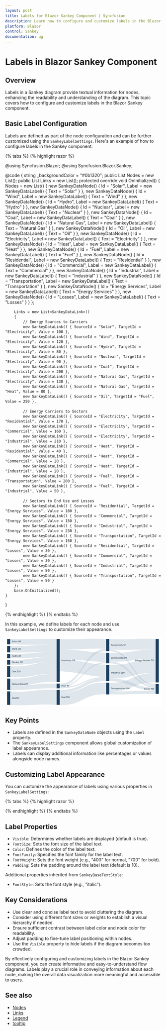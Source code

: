 ```yaml
---
layout: post
title: Labels for Blazor Sankey Component | Syncfusion
description: Learn how to configure and customize labels in the Blazor Sankey component to enhance data visualization.
platform: Blazor
control: Sankey
documentation: ug
---
```


# Labels in Blazor Sankey Component

## Overview

Labels in a Sankey diagram provide textual information for nodes, enhancing the readability and understanding of the diagram. This topic covers how to configure and customize labels in the Blazor Sankey component.

## Basic Label Configuration

Labels are defined as part of the node configuration and can be further customized using the `SankeyLabelSettings`. Here's an example of how to configure labels in the Sankey component:

{% tabs %}
{% highlight razor %}

@using Syncfusion.Blazor;
@using Syncfusion.Blazor.Sankey;

<SfSankey Nodes=@Nodes Links=@Links>
    <SankeyNodeSettings Color="#1c3f60" ></SankeyNodeSettings>
    <SankeyLinkSettings Color="#afc1d0" ></SankeyLinkSettings>
    <SankeyLabelSettings Color="#1c3f60" FontWeight="600" FontSize="14px" FontStyle="italic"></SankeyLabelSettings>
    <SankeyLegendSettings Visible="false"></SankeyLegendSettings>
</SfSankey>
@code {
    string _backgroundColor = "#0b1320";
    public List<SankeyDataNode> Nodes = new List<SankeyDataNode>();
    public List<SankeyDataLink> Links = new List<SankeyDataLink>();
    protected override void OnInitialized()
    {
        Nodes = new List<SankeyDataNode>()
        {
            new SankeyDataNode() { Id = "Solar", Label = new SankeyDataLabel() { Text = "Solar" } },
            new SankeyDataNode() { Id = "Wind", Label = new SankeyDataLabel() { Text = "Wind" } },
            new SankeyDataNode() { Id = "Hydro", Label = new SankeyDataLabel() { Text = "Hydro" } },
            new SankeyDataNode() { Id = "Nuclear", Label = new SankeyDataLabel() { Text = "Nuclear" } },
            new SankeyDataNode() { Id = "Coal", Label = new SankeyDataLabel() { Text = "Coal" } },
            new SankeyDataNode() { Id = "Natural Gas", Label = new SankeyDataLabel() { Text = "Natural Gas" } },
            new SankeyDataNode() { Id = "Oil", Label = new SankeyDataLabel() { Text = "Oil" } },
            new SankeyDataNode() { Id = "Electricity", Label = new SankeyDataLabel() { Text = "Electricity" } },
            new SankeyDataNode() { Id = "Heat", Label = new SankeyDataLabel() { Text = "Heat" } },
            new SankeyDataNode() { Id = "Fuel", Label = new SankeyDataLabel() { Text = "Fuel" } },
            new SankeyDataNode() { Id = "Residential", Label = new SankeyDataLabel() { Text = "Residential" } },
            new SankeyDataNode() { Id = "Commercial", Label = new SankeyDataLabel() { Text = "Commercial" } },
            new SankeyDataNode() { Id = "Industrial", Label = new SankeyDataLabel() { Text = "Industrial" } },
            new SankeyDataNode() { Id = "Transportation", Label = new SankeyDataLabel() { Text = "Transportation" } },
            new SankeyDataNode() { Id = "Energy Services", Label = new SankeyDataLabel() { Text = "Energy Services" } },
            new SankeyDataNode() { Id = "Losses", Label = new SankeyDataLabel() { Text = "Losses" } }
        };

        Links = new List<SankeyDataLink>()
        {
            // Energy Sources to Carriers
            new SankeyDataLink() { SourceId = "Solar", TargetId = "Electricity", Value = 100 },
            new SankeyDataLink() { SourceId = "Wind", TargetId = "Electricity", Value = 120 },
            new SankeyDataLink() { SourceId = "Hydro", TargetId = "Electricity", Value = 80 },
            new SankeyDataLink() { SourceId = "Nuclear", TargetId = "Electricity", Value = 90 },
            new SankeyDataLink() { SourceId = "Coal", TargetId = "Electricity", Value = 200 },
            new SankeyDataLink() { SourceId = "Natural Gas", TargetId = "Electricity", Value = 130 },
            new SankeyDataLink() { SourceId = "Natural Gas", TargetId = "Heat", Value = 80 },
            new SankeyDataLink() { SourceId = "Oil", TargetId = "Fuel", Value = 250 },

            // Energy Carriers to Sectors
            new SankeyDataLink() { SourceId = "Electricity", TargetId = "Residential", Value = 170 },
            new SankeyDataLink() { SourceId = "Electricity", TargetId = "Commercial", Value = 160 },
            new SankeyDataLink() { SourceId = "Electricity", TargetId = "Industrial", Value = 210 },
            new SankeyDataLink() { SourceId = "Heat", TargetId = "Residential", Value = 40 },
            new SankeyDataLink() { SourceId = "Heat", TargetId = "Commercial", Value = 20 },
            new SankeyDataLink() { SourceId = "Heat", TargetId = "Industrial", Value = 20 },
            new SankeyDataLink() { SourceId = "Fuel", TargetId = "Transportation", Value = 200 },
            new SankeyDataLink() { SourceId = "Fuel", TargetId = "Industrial", Value = 50 },

            // Sectors to End Use and Losses
            new SankeyDataLink() { SourceId = "Residential", TargetId = "Energy Services", Value = 180 },
            new SankeyDataLink() { SourceId = "Commercial", TargetId = "Energy Services", Value = 150 },
            new SankeyDataLink() { SourceId = "Industrial", TargetId = "Energy Services", Value = 230 },
            new SankeyDataLink() { SourceId = "Transportation", TargetId = "Energy Services", Value = 150 },
            new SankeyDataLink() { SourceId = "Residential", TargetId = "Losses", Value = 30 },
            new SankeyDataLink() { SourceId = "Commercial", TargetId = "Losses", Value = 30 },
            new SankeyDataLink() { SourceId = "Industrial", TargetId = "Losses", Value = 50 },
            new SankeyDataLink() { SourceId = "Transportation", TargetId = "Losses", Value = 50 }
        };
        base.OnInitialized();
    }
}

{% endhighlight %}
{% endtabs %}


In this example, we define labels for each node and use `SankeyLabelSettings` to customize their appearance.

![Blazor Sankey Labels](images/labels/sankey-labels.png)

## Key Points

- Labels are defined in the `SankeyDataNode` objects using the `Label` property.
- The `SankeyLabelSettings` component allows global customization of label appearance.
- Labels can display additional information like percentages or values alongside node names.

## Customizing Label Appearance

You can customize the appearance of labels using various properties in `SankeyLabelSettings`:

{% tabs %}
{% highlight razor %}

<SankeyLabelSettings 
    Visible="true" 
    FontSize="12" 
    Color="black" 
    FontFamily="Arial" 
    FontWeight="400" 
    Padding="8">
</SankeyLabelSettings>

{% endhighlight %}
{% endtabs %}


## Label Properties

- `Visible`: Determines whether labels are displayed (default is true).
- `FontSize`: Sets the font size of the label text.
- `Color`: Defines the color of the label text.
- `FontFamily`: Specifies the font family for the label text.
- `FontWeight`: Sets the font weight (e.g., "400" for normal, "700" for bold).
- `Padding`: Sets the padding around the label text (default is 10).

Additional properties inherited from `SankeyBaseTextStyle`:
- `FontStyle`: Sets the font style (e.g., "italic").

## Key Considerations

- Use clear and concise label text to avoid cluttering the diagram.
- Consider using different font sizes or weights to establish a visual hierarchy if needed.
- Ensure sufficient contrast between label color and node color for readability.
- Adjust padding to fine-tune label positioning within nodes.
- Use the `Visible` property to hide labels if the diagram becomes too crowded.

By effectively configuring and customizing labels in the Blazor Sankey component, you can create informative and easy-to-understand flow diagrams. Labels play a crucial role in conveying information about each node, making the overall data visualization more meaningful and accessible to users.

## See also

* [Nodes](./nodes)
* [Links](./links)
* [Legend](./legend)
* [tooltip](./tooltip)